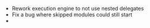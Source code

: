 *   Rework execution engine to not use nested delegates
*   Fix a bug where skipped modules could still start
*
